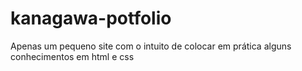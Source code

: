 # kanagawa-potfolio
Apenas um pequeno site com o intuito de colocar em prática alguns conhecimentos em html e css
